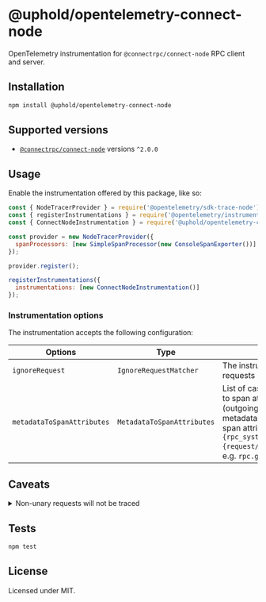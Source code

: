 # @uphold/opentelemetry-connect-node

OpenTelemetry instrumentation for `@connectrpc/connect-node` RPC client and server.

## Installation

```sh
npm install @uphold/opentelemetry-connect-node
```

## Supported versions

- [`@connectrpc/connect-node`](https://www.npmjs.com/package/@connectrpc/connect-node) versions `^2.0.0`

## Usage

Enable the instrumentation offered by this package, like so:

```js
const { NodeTracerProvider } = require('@opentelemetry/sdk-trace-node');
const { registerInstrumentations } = require('@opentelemetry/instrumentation');
const { ConnectNodeInstrumentation } = require('@uphold/opentelemetry-connect-node');

const provider = new NodeTracerProvider({
  spanProcessors: [new SimpleSpanProcessor(new ConsoleSpanExporter())]
});

provider.register();

registerInstrumentations({
  instrumentations: [new ConnectNodeInstrumentation()]
});
```

### Instrumentation options

The instrumentation accepts the following configuration:

| Options | Type | Description |
| ------- | ---- | ----------- |
| `ignoreRequest` | `IgnoreRequestMatcher` | The instrumentation will not trace any requests return `true` from the function. |
| `metadataToSpanAttributes` | `MetadataToSpanAttributes` | List of case insensitive metadata to convert to span attributes. Client and server (outgoing requests, incoming responses) metadata attributes will be converted to span attributes in the form of `rpc.{rpc_system}{request/response}.metadata.metadata_key`, e.g. `rpc.grpc.response.metadata.date` |

## Caveats

<details>
  <summary>Non-unary requests will not be traced</summary>
  <br>

  Only unary requests will be traced. Server streaming, client streaming and bidirectional streaming are not supported due to a bug in context propagation for generator functions. Supposedly, there are workarounds but none of them worked. See https://github.com/open-telemetry/opentelemetry-js/issues/2951 and https://github.com/nodejs/node/issues/42237 for more details.
</details>

## Tests

```sh
npm test
```

## License

Licensed under MIT.

